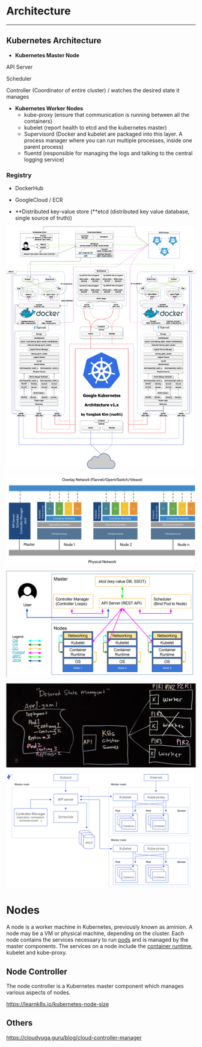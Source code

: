 # Architecture

---

## Kubernetes Architecture

- **Kubernetes Master Node**

API Server

Scheduler

Controller (Coordinator of entire cluster) / watches the desired state it manages

- **Kubernetes Worker Nodes**
  - kube-proxy (ensure that communication is running between all the containers)
  - kubelet (report health to etcd and the kubernetes master)
  - Supervisord (Docker and kubelet are packaged into this layer. A process manager where you can run multiple processes, inside one parent process)
  - fluentd (responsible for managing the logs and talking to the central logging service)

### Registry

- DockerHub
- GoogleCloud / ECR

- **Distributed key-value store (**etcd (distributed key value database, single source of truth))

![haha only kidding](../../media/DevOps-Kubernetes-Architecture-image1.png)

![image](../../media/DevOps-Kubernetes-Architecture-image2.png)

![image](../../media/DevOps-Kubernetes-Architecture-image3.png)

![image](../../media/DevOps-Kubernetes-Architecture-image4.png)

![image](../../media/DevOps-Kubernetes-Architecture-image5.png)

# Nodes

A node is a worker machine in Kubernetes, previously known as aminion. A node may be a VM or physical machine, depending on the cluster. Each node contains the services necessary to run [pods](https://kubernetes.io/docs/concepts/workloads/pods/pod/) and is managed by the master components. The services on a node include the [container runtime](https://kubernetes.io/docs/concepts/overview/components/#node-components), kubelet and kube-proxy.

## Node Controller

The node controller is a Kubernetes master component which manages various aspects of nodes.

<https://learnk8s.io/kubernetes-node-size>

## Others

<https://cloudyuga.guru/blog/cloud-controller-manager>
